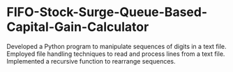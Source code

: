 # FIFO-Stock-Surge-Queue-Based-Capital-Gain-Calculator

Developed a Python program to manipulate sequences of digits in a text file.
Employed file handling techniques to read and process lines from a text file. 
Implemented a recursive function to rearrange sequences.
